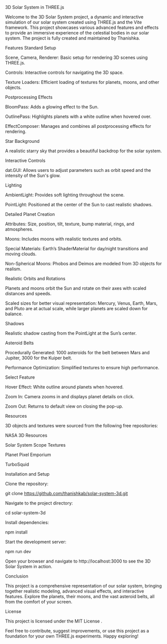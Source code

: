 3D Solar System in THREE.js

Welcome to the 3D Solar System project, a dynamic and interactive simulation of our solar system created using THREE.js and the Vite framework. This project showcases various advanced features and effects to provide an immersive experience of the celestial bodies in our solar system. The project is fully created and maintained by Thanishka.

Features
Standard Setup

Scene, Camera, Renderer: Basic setup for rendering 3D scenes using THREE.js.

Controls: Interactive controls for navigating the 3D space.

Texture Loaders: Efficient loading of textures for planets, moons, and other objects.

Postprocessing Effects

BloomPass: Adds a glowing effect to the Sun.

OutlinePass: Highlights planets with a white outline when hovered over.

EffectComposer: Manages and combines all postprocessing effects for rendering.

Star Background

A realistic starry sky that provides a beautiful backdrop for the solar system.

Interactive Controls

dat.GUI: Allows users to adjust parameters such as orbit speed and the intensity of the Sun's glow.

Lighting

AmbientLight: Provides soft lighting throughout the scene.

PointLight: Positioned at the center of the Sun to cast realistic shadows.

Detailed Planet Creation

Attributes: Size, position, tilt, texture, bump material, rings, and atmospheres.

Moons: Includes moons with realistic textures and orbits.

Special Materials: Earth’s ShaderMaterial for day/night transitions and moving clouds.

Non-Spherical Moons: Phobos and Deimos are modeled from 3D objects for realism.

Realistic Orbits and Rotations

Planets and moons orbit the Sun and rotate on their axes with scaled distances and speeds.

Scaled sizes for better visual representation: Mercury, Venus, Earth, Mars, and Pluto are at actual scale, while larger planets are scaled down for balance.

Shadows

Realistic shadow casting from the PointLight at the Sun’s center.

Asteroid Belts

Procedurally Generated: 1000 asteroids for the belt between Mars and Jupiter, 3000 for the Kuiper belt.

Performance Optimization: Simplified textures to ensure high performance.

Select Feature

Hover Effect: White outline around planets when hovered.

Zoom In: Camera zooms in and displays planet details on click.

Zoom Out: Returns to default view on closing the pop-up.

Resources

3D objects and textures were sourced from the following free repositories:

NASA 3D Resources

Solar System Scope Textures

Planet Pixel Emporium

TurboSquid

Installation and Setup

Clone the repository:

git clone https://github.com/thanishkab/solar-system-3d.git


Navigate to the project directory:

cd solar-system-3d


Install dependencies:

npm install


Start the development server:

npm run dev


Open your browser and navigate to http://localhost:3000 to see the 3D Solar System in action.

Conclusion

This project is a comprehensive representation of our solar system, bringing together realistic modeling, advanced visual effects, and interactive features. Explore the planets, their moons, and the vast asteroid belts, all from the comfort of your screen.

License

This project is licensed under the MIT License
.

Feel free to contribute, suggest improvements, or use this project as a foundation for your own THREE.js experiments. Happy exploring!